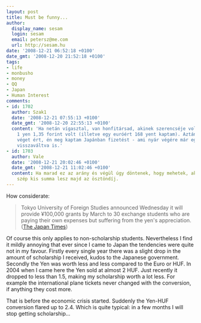 ```yaml
---
layout: post
title: Must be funny...
author:
  display_name: sesam
  login: sesam
  email: petersz@me.com
  url: http://sesam.hu
date: '2008-12-21 06:52:18 +0100'
date_gmt: '2008-12-20 21:52:18 +0100'
tags:
- life
- monbusho
- money
- QQ
- Japan
- Human Interest
comments:
- id: 1702
  author: Szak1
  date: '2008-12-21 07:55:13 +0100'
  date_gmt: '2008-12-20 22:55:13 +0100'
  content: 'Ha netán vígasztal, van honfitársad, akinek szerencséje volt: amikor mentem,
    1 yen 1,35 forint volt (illetve egy euróért 168 yent kaptam). Aztán az őrület
    véget ért, én meg kaptam Japánban fizetést - ami nyár végére már egész sokat ért
    visszaváltva is.'
- id: 1703
  author: Vale
  date: '2008-12-21 20:02:46 +0100'
  date_gmt: '2008-12-21 11:02:46 +0100'
  content: Ha marad ez az arány és végül úgy döntenek, hogy mehetek, akkor ezek szerint
    szép kis summa lesz majd az ösztöndíj.
---
```


How considerate:

> Tokyo University of Foreign Studies announced Wednesday it will provide ¥100,000 grants by March to 30 exchange students who are paying their own expenses but suffering from the yen's appreciation. ([The Japan Times](http://search.japantimes.co.jp/rss/nn20081211a9.html))

Of course this only applies to non-scholarship students. Nevertheless I find it mildly annoying that ever since I came to Japan the tendencies were quite not in my favour. Firstly every single year there was a slight drop in the amount of scholarship I received, kudos to the Japanese government. Secondly the Yen was worth less and less compared to the Euro or HUF. In 2004 when I came here the Yen sold at almost 2 HUF. Just recently it dropped to less than 1.5, making my scholarship worth a lot less. For example the international plane tickets never changed with the conversion, if anything they cost more.

That is before the economic crisis started. Suddenly the Yen-HUF conversion flared up to 2.4. Which is quite typical: in a few months I will stop getting scholarship...
